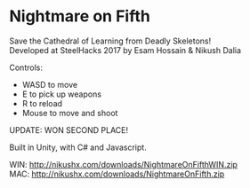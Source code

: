 # Nightmare on Fifth

Save the Cathedral of Learning from Deadly Skeletons!  
Developed at SteelHacks 2017 by Esam Hossain & Nikush Dalia  
  
Controls:  
- WASD to move  
- E to pick up weapons  
- R to reload  
- Mouse to move and shoot  

UPDATE: WON SECOND PLACE!
  
Built in Unity, with C# and Javascript.

WIN: http://nikushx.com/downloads/NightmareOnFifthWIN.zip  
MAC: http://nikushx.com/downloads/NightmareOnFifth.zip
